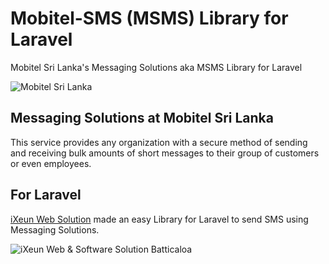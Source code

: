 # Mobitel-SMS (MSMS) Library for Laravel
Mobitel Sri Lanka's Messaging Solutions aka MSMS Library for Laravel

![Mobitel Sri Lanka](https://upload.wikimedia.org/wikipedia/en/f/f8/Mobitel_logo.png "Mobitel Sri Lanka")



## Messaging Solutions at Mobitel Sri Lanka
This service provides any organization with a secure method of sending and receiving bulk amounts of short messages to their group of customers or even employees.

## For Laravel
[iXeun Web Solution](https://www.ixeun.com/) made an easy Library for Laravel to send SMS using Messaging Solutions.  

![iXeun Web & Software Solution Batticaloa](https://www.ixeun.com/wp-content/themes/ixeun_wp/img/logo.svg "iXeun Web & Software Solution Batticaloa")